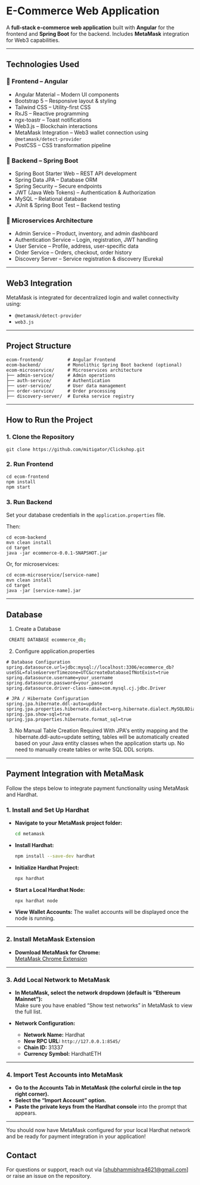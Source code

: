 
#  E-Commerce Web Application

A **full-stack e-commerce web application** built with **Angular** for the frontend and **Spring Boot** for the backend. Includes **MetaMask** integration for Web3 capabilities.

---

##  Technologies Used

### 🔹 Frontend – Angular
- Angular Material – Modern UI components  
- Bootstrap 5 – Responsive layout & styling  
- Tailwind CSS – Utility-first CSS  
- RxJS – Reactive programming  
- ngx-toastr – Toast notifications  
- Web3.js – Blockchain interactions  
- MetaMask Integration – Web3 wallet connection using `@metamask/detect-provider`  
- PostCSS – CSS transformation pipeline  

### 🔹 Backend – Spring Boot
- Spring Boot Starter Web – REST API development  
- Spring Data JPA – Database ORM  
- Spring Security – Secure endpoints  
- JWT (Java Web Tokens) – Authentication & Authorization  
- MySQL – Relational database  
- JUnit & Spring Boot Test – Backend testing  

### 🔹 Microservices Architecture
- Admin Service – Product, inventory, and admin dashboard  
- Authentication Service – Login, registration, JWT handling  
- User Service – Profile, address, user-specific data  
- Order Service – Orders, checkout, order history  
- Discovery Server – Service registration & discovery (Eureka)

---

##  Web3 Integration

MetaMask is integrated for decentralized login and wallet connectivity using:
- `@metamask/detect-provider`
- `web3.js`

---

##  Project Structure

```
ecom-frontend/         # Angular Frontend
ecom-backend/          # Monolithic Spring Boot backend (optional)
ecom-microservice/     # Microservices architecture
├── admin-service/     # Admin operations
├── auth-service/      # Authentication
├── user-service/      # User data management
├── order-service/     # Order processing
├── discovery-server/  # Eureka service registry
```

---

##  How to Run the Project

### 1. Clone the Repository
```
git clone https://github.com/mitigator/Clickshop.git
```

### 2. Run Frontend
```
cd ecom-frontend
npm install
npm start
```

### 3. Run Backend
Set your database credentials in the `application.properties` file.

Then:
```
cd ecom-backend
mvn clean install
cd target
java -jar ecommerce-0.0.1-SNAPSHOT.jar
```

Or, for microservices:
```
cd ecom-microservice/[service-name]
mvn clean install
cd target
java -jar [service-name].jar
```

---

## Database 

1. Create a Database
 ```bash
  CREATE DATABASE ecommerce_db;
  ```
2. Configure application.properties
```plaintext
# Database Configuration
spring.datasource.url=jdbc:mysql://localhost:3306/ecommerce_db?useSSL=false&serverTimezone=UTC&createDatabaseIfNotExist=true
spring.datasource.username=your_username
spring.datasource.password=your_password
spring.datasource.driver-class-name=com.mysql.cj.jdbc.Driver

# JPA / Hibernate Configuration
spring.jpa.hibernate.ddl-auto=update
spring.jpa.properties.hibernate.dialect=org.hibernate.dialect.MySQL8Dialect
spring.jpa.show-sql=true
spring.jpa.properties.hibernate.format_sql=true
```
3. No Manual Table Creation Required
With JPA's entity mapping and the hibernate.ddl-auto=update setting, tables will be automatically created based on your Java entity classes when the application starts up. No need to manually create tables or write SQL DDL scripts.

---

## Payment Integration with MetaMask

Follow the steps below to integrate payment functionality using MetaMask and Hardhat.

### 1. Install and Set Up Hardhat

- **Navigate to your MetaMask project folder:**
  ```bash
  cd metamask
  ```

- **Install Hardhat:**
  ```bash
  npm install --save-dev hardhat
  ```

- **Initialize Hardhat Project:**
  ```bash
  npx hardhat
  ```

- **Start a Local Hardhat Node:**
  ```bash
  npx hardhat node
  ```

- **View Wallet Accounts:**
  The wallet accounts will be displayed once the node is running.

---

### 2. Install MetaMask Extension

- **Download MetaMask for Chrome:**  
  [MetaMask Chrome Extension](https://chromewebstore.google.com/detail/metamask/nkbihfbeogaeaoehlefnkodbefgpgknn?hl=en)

---

### 3. Add Local Network to MetaMask

- **In MetaMask, select the network dropdown (default is “Ethereum Mainnet”):**  
  Make sure you have enabled “Show test networks” in MetaMask to view the full list.

- **Network Configuration:**
  - **Network Name:** Hardhat
  - **New RPC URL:** `http://127.0.0.1:8545/`
  - **Chain ID:** 31337
  - **Currency Symbol:** HardhatETH

---

### 4. Import Test Accounts into MetaMask

- **Go to the Accounts Tab in MetaMask (the colorful circle in the top right corner).**
- **Select the “Import Account” option.**
- **Paste the private keys from the Hardhat console** into the prompt that appears.

---

You should now have MetaMask configured for your local Hardhat network and be ready for payment integration in your application!


##  Contact

For questions or support, reach out via [shubhammishra4621@gmail.com] or raise an issue on the repository.
